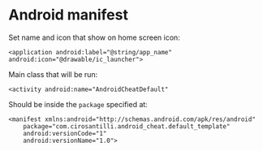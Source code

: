 # Android manifest

Set name and icon that show on home screen icon:

    <application android:label="@string/app_name" android:icon="@drawable/ic_launcher">

Main class that will be run:

    <activity android:name="AndroidCheatDefault"

Should be inside the `package` specified at:

    <manifest xmlns:android="http://schemas.android.com/apk/res/android"
        package="com.cirosantilli.android_cheat.default_template"
        android:versionCode="1"
        android:versionName="1.0">
